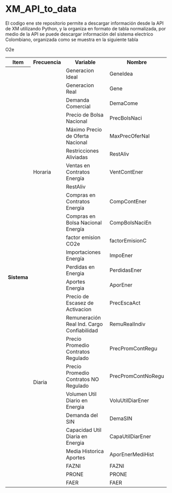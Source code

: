 # XM_API_to_data

El codigo ene ste repositorio permite a descargar información desde la API de XM utilizando Python, y la organiza en formato de tabla normalizada, por medio de la API se puede descargar información del sistema electríco Colombiano, organizada como se muestra en la siguiente tabla

<!--- -------------------------------------------------------------------------------------------------------
|     ITEM       |  FRECUENCIA |     INFORMACIÓN                                |  NOMBRE             |
|----------------|-------------|------------------------------------------------|---------------------|
|                |             | Generacion Ideal                               |GeneIdea             |
|                |             | Generacion Real                                |Gene                 |
|                |             | Demanda Comercial                              |DemaCome             |
|                |             | Precio de Bolsa Nacional                       |PrecBolsNaci         |
|                |             | Máximo Precio de Oferta Nacional               |MaxPrecOferNal       |
|                |   Horaria   | Restricciones Aliviadas                        |RestAliv             |
|                |             | Ventas en Contratos Energía                    |VentContEner         |
|                |             | Compras en Contratos Energía                   |CompContEner         |
|                |             | Compras en Bolsa Nacional Energía              |CompBolsNaciEner     |                                              
|                |             | factor emision CO2e                            |factorEmisionCO2e    |
|                |             | Importaciones Energía                          |ImpoEner             |
|                |             | Perdidas en Energia                            |PerdidasEner         |
|    Sistema     |------------------------------------------------------------------------------------|
|                |   Diaria    | Aportes Energia                                | AporEner            |
|                |             | Precio de Escasez de Activacion                | PrecEscaAct         |
|                |             | Remuneración Real Ind. Cargo Confiabilidad     | RemuRealIndiv       |
|                |             | Precio Promedio Contratos Regulado             | PrecPromContRegu    |
|                |             | Precio Promedio Contratos NO Regulado          | PrecPromContNoRegu  |
|                |             | Volumen Util Diario en Energia                 | VoluUtilDiarEner    |
|                |             | Demanda del SIN                                | DemaSIN             |
|                |             | Capacidad Util Diaria en Energia               | CapaUtilDiarEner    |
|                |             | Media Historica Aportes                        | AporEnerMediHist    |
|                |             | FAZNI                                          | FAZNI               |
|                |             | PRONE                                          | PRONE               |
|                |             | FAER                                           | FAER                |
|                |------------------------------------------------------------------------------------|
|                |   Anual     | Listado de recursos térmicos CEN por mes       | CapEfecNeta         |
|----------------|------------------------------------------------------------------------------------|
|                |             | Generación Ideal                               | GeneIdea            |
|                |             | Generación Real                                | Gene                |
|                |             | Cosumo de combustible Aprox. Factor de Emisión | ConsCombustibleMBTU |
|                |   Horaria   | Precio de Oferta del Despacho                  | PrecOferDesp        |
|    Recursos    |             | Emisiones CO2e                                 | EmisionesCO2Eq      |
|                |             | Generación Seguridad                           | GeneSeguridad       |
|                |             | Generación Fuera de Merito                     | GeneFueraMerito     |
|                |------------------------------------------------------------------------------------|
|                |   Diaria    | Obligaciones de Energía Firme                  | ObligEnerFirme      |
|-----------------------------------------------------------------------------------------------------|
|                |             | Consumo Comb Aprox                             | ConsCombAprox       |
|    Recursos    |   Horaria   | Emisiones CO                                   | EmisionesCO2        |
|   Combinados   |             | Emisiones CH                                   | EmisionesCH4        |
|                |             | Emisiones N2                                   | EmisionesN2O        |
|-----------------------------------------------------------------------------------------------------|
|                |             | Demanda Comercial                              | DemaCome            |
|                |             | Ventas en Contratos Energía                    | VentContEner        |
|    Agentes     |   Horaria   | Compras en Contratos Energía                   | CompContEner        |
|                |             | Compras en Bolsa Nacional Energía              | CompBolsNaciEner    |
|                |             | Demanda por Operador de Red                    | DemaOR              |
|-----------------------------------------------------------------------------------------------------|
|      Rios      |   Diaria    | Aportes Energia                                | AporEner            |
|                |             | Media Historica Aportes                        | AporEnerMediHist    |
|-----------------------------------------------------------------------------------------------------|
|    Embalses    |   Diaria    | Volumen Util Diario en Energia                 | VoluUtilDiarEner    |
|                |             | Capacidad Util Diaria en Energia               | CapaUtilDiarEner    |
|-----------------------------------------------------------------------------------------------------|
|     Areas      |   Diaria    | Demanda No Atendida Programada por Área        | DemaNoAtenProg      |
|                |             | Demanda No Atendida No Programada por Área     | DemaNoAtenNoProg    |
|-----------------------------------------------------------------------------------------------------|
|   Subareas     |   Diaria    | Demanda No Atendida Programada por Área        | DemaNoAtenProg      |
|                |             | Demanda No Atendida No Programada por Área     | DemaNoAtenNoProg    |
-->



<table class="default">
<tr>
<th>Item</th>
<th>Frecuencia</th>
<th>Variable</th>
<th>Nombre</th>
</tr>
  
<tr>
<th rowspan="25">Sistema</th>
<td rowspan="13">Horaria</td>
<td>Generacion Ideal</td>
<td>GeneIdea</td>         
</tr>

<tr>
<td>Generacion Real</td>    
<td>Gene</td> 
</tr>

<tr>
<td>Demanda Comercial</td>    
<td>DemaCome</td>  
</tr>

<tr>
<td>Precio de Bolsa Nacional</td>    
<td>PrecBolsNaci</td>  
</tr>
  
<tr>
<td>Máximo Precio de Oferta Nacional</td>    
<td>MaxPrecOferNal</td> 
</tr>
   
<tr>
<td>Restricciones Aliviadas</td> 
<td>RestAliv</td> 
</tr>

<tr>
<td>Ventas en Contratos Energía</td>    
<td>VentContEner</td>  
</tr><td>RestAliv</td>   

   
<tr>
<td>Compras en Contratos Energía</td>    
<td>CompContEner</td> 
</tr>
  
<tr>
<td>Compras en Bolsa Nacional Energía</td>    
<td>CompBolsNaciEn</td> 
</tr>

<tr>
<td>factor emision CO2e</td>    
<td>factorEmisionC</td>O2e
</tr>

<tr>
<td>Importaciones Energía</td>    
<td>ImpoEner</td>   
</tr>

<tr>
<td>Perdidas en Energia</td>    
<td>PerdidasEner</td>  
</tr>



<tr><td rowspan="12">Diaria</td><td>Aportes Energia                           </td>  <td>AporEner          </td></tr>
<tr><td>Precio de Escasez de Activacion           </td>  <td>PrecEscaAct       </td></tr>
<tr><td>Remuneración Real Ind. Cargo Confiabilidad</td>  <td>RemuRealIndiv     </td></tr>
<tr><td>Precio Promedio Contratos Regulado        </td>  <td>PrecPromContRegu  </td></tr>
<tr><td>Precio Promedio Contratos NO Regulado     </td>  <td>PrecPromContNoRegu</td></tr>
<tr><td>Volumen Util Diario en Energia            </td>  <td>VoluUtilDiarEner  </td></tr>
<tr><td>Demanda del SIN                           </td>  <td>DemaSIN           </td></tr>
<tr><td>Capacidad Util Diaria en Energia          </td>  <td>CapaUtilDiarEner  </td></tr>
<tr><td>Media Historica Aportes                   </td>  <td>AporEnerMediHist  </td></tr>
<tr><td>FAZNI                                     </td>  <td>FAZNI             </td></tr>
<tr><td>PRONE                                     </td>  <td>PRONE             </td></tr>
<tr><td>FAER                                      </td>  <td>FAER              </td></tr>



</table>
